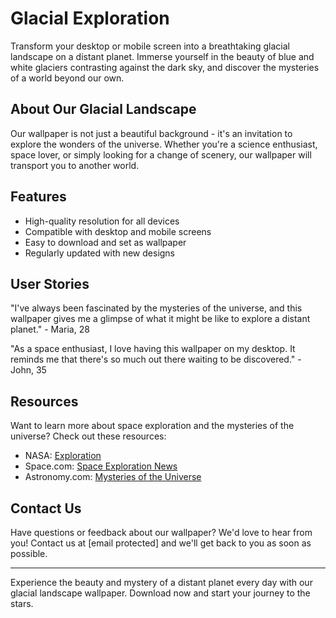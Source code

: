 <!--font:Barlow Condensed-->

# Glacial Exploration

Transform your desktop or mobile screen into a breathtaking glacial landscape on a distant planet. Immerse yourself in the beauty of blue and white glaciers contrasting against the dark sky, and discover the mysteries of a world beyond our own.

## About Our Glacial Landscape

Our wallpaper is not just a beautiful background - it's an invitation to explore the wonders of the universe. Whether you're a science enthusiast, space lover, or simply looking for a change of scenery, our wallpaper will transport you to another world.

## Features

-   High-quality resolution for all devices
-   Compatible with desktop and mobile screens
-   Easy to download and set as wallpaper
-   Regularly updated with new designs

## User Stories

"I've always been fascinated by the mysteries of the universe, and this wallpaper gives me a glimpse of what it might be like to explore a distant planet." - Maria, 28

"As a space enthusiast, I love having this wallpaper on my desktop. It reminds me that there's so much out there waiting to be discovered." - John, 35

## Resources

Want to learn more about space exploration and the mysteries of the universe? Check out these resources:

-   NASA: [Exploration](#)
-   Space.com: [Space Exploration News](#)
-   Astronomy.com: [Mysteries of the Universe](#)

## Contact Us

Have questions or feedback about our wallpaper? We'd love to hear from you! Contact us at [email protected] and we'll get back to you as soon as possible.

---

Experience the beauty and mystery of a distant planet every day with our glacial landscape wallpaper. Download now and start your journey to the stars.

<!--

Write me content for website with wallpaper which alt text is:

"A photograph of a glacier on a distant planet, with the blue and white colors contrasting against the dark sky."

The name/title of the page should not be 1:1 copy of the alt text but rather a real content of the website which is using this wallpaper.

- Use markdown format
- Start with heading
- Heading should be short and concise
- The content should look like a real website
- The website should not be about the wallpaper, wallpaper is just a related background
- Heading should be contain work "wallpaper" or "background"
- Include real sections like references, contact, user stories, etc. use things relevant to the page purpose.
- Feel free to use structure like headings, bullets, numbering, blockquotes, paragraphs, horizontal lines, etc.
- You can use formatting like bold or _italic_
- You can include UTF-8 emojis
- Links should be only #hash anchors (and you can refer to the document itself)
- Do not include images


---


# Discover the Wonders of Glaciers with Our Arctic Adventure Wallpaper

Transform your desktop or mobile screen into a stunning Arctic landscape with our glacier wallpaper. Immerse yourself in the beauty of a distant planet, where blue and white glaciers contrast against the dark sky.

## About Our Arctic Adventure Wallpaper

Our glacier wallpaper is not just a pretty background - it's an invitation to explore the wonders of nature. Whether you're a nature lover, adventure seeker, or simply looking for a change of scenery, our wallpaper will transport you to another world.

## Features

- High-quality resolution for all devices
- Compatible with desktop and mobile screens
- Easy to download and set as wallpaper
- Regularly updated with new designs

## User Stories

"I've always been fascinated by glaciers, but I've never had the chance to see one in person. This wallpaper gives me a glimpse of what it might be like to stand in front of one." - Maria, 28

"I work in a busy office, and sometimes I need a mental break. Looking at this wallpaper reminds me that there's a whole world outside of my computer screen." - John, 35

## References

Want to learn more about glaciers and their impact on the environment? Check out these resources:

- National Geographic: [Glacier](#)
- NASA: [The Melting Glaciers of Antarctica](#)
- World Wildlife Fund: [Glaciers](#)

## Contact Us

Have questions or feedback about our wallpaper? We'd love to hear from you! Contact us at [email protected] and we'll get back to you as soon as possible.

---

Experience the beauty of glaciers every day with our Arctic Adventure wallpaper. Download now and start your journey to a distant planet.


---


Heading should not include word "wallpaper". The website should not be about the wallpaper itself, wallpaper is just a related background, rewrite whole content.


---


# Explore the Mysteries of a Distant Planet with Our Glacial Landscape

Transform your desktop or mobile screen into a breathtaking glacial landscape on a distant planet. Immerse yourself in the beauty of blue and white glaciers contrasting against the dark sky, and discover the mysteries of a world beyond our own.

## About Our Glacial Landscape

Our wallpaper is not just a beautiful background - it's an invitation to explore the wonders of the universe. Whether you're a science enthusiast, space lover, or simply looking for a change of scenery, our wallpaper will transport you to another world.

## Features

- High-quality resolution for all devices
- Compatible with desktop and mobile screens
- Easy to download and set as wallpaper
- Regularly updated with new designs

## User Stories

"I've always been fascinated by the mysteries of the universe, and this wallpaper gives me a glimpse of what it might be like to explore a distant planet." - Maria, 28

"As a space enthusiast, I love having this wallpaper on my desktop. It reminds me that there's so much out there waiting to be discovered." - John, 35

## Resources

Want to learn more about space exploration and the mysteries of the universe? Check out these resources:

- NASA: [Exploration](#)
- Space.com: [Space Exploration News](#)
- Astronomy.com: [Mysteries of the Universe](#)

## Contact Us

Have questions or feedback about our wallpaper? We'd love to hear from you! Contact us at [email protected] and we'll get back to you as soon as possible.

---

Experience the beauty and mystery of a distant planet every day with our glacial landscape wallpaper. Download now and start your journey to the stars.

-->
